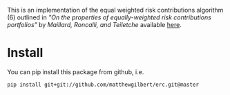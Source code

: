 This is an implementation of the equal weighted risk contributions algorithm (6)
outlined in *"On the properties of equally-weighted risk contributions
portfolios"* by *Maillard, Roncalli, and Teiletche* available
[here](https://papers.ssrn.com/sol3/papers.cfm?abstract_id=1271972).


# Install

You can pip install this package from github, i.e.

```
pip install git+git://github.com/matthewgilbert/erc.git@master
```
